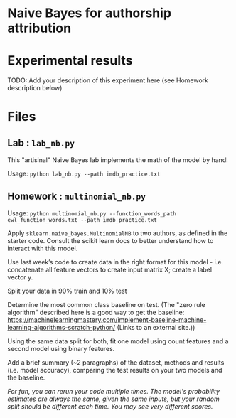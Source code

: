 # Naive Bayes for authorship attribution

# Experimental results
TODO: Add your description of this experiment here (see Homework description below)

# Files

## Lab : `lab_nb.py`

This "artisinal" Naive Bayes lab implements the math of the model by hand!

Usage: `python lab_nb.py --path imdb_practice.txt`

## Homework : `multinomial_nb.py`

Usage: `python multinomial_nb.py --function_words_path ewl_function_words.txt --path imdb_practice.txt`

Apply `sklearn.naive_bayes.MultinomialNB` to two authors, as defined in the starter code. Consult the scikit learn docs to better understand how to interact with this model.

Use last week’s code to create data in the right format for this model - i.e. concatenate all feature vectors to create input matrix X; create a label vector y.

Split your data in 90% train and 10% test

Determine the most common class baseline on test. (The "zero rule algorithm" described here is a good way to get the baseline: https://machinelearningmastery.com/implement-baseline-machine-learning-algorithms-scratch-python/ (Links to an external site.))

Using the same data split for both, fit one model using count features and a second model using binary features.

Add a brief summary (~2 paragraphs) of the dataset, methods and results (i.e. model accuracy), comparing the test results on your two models and the baseline.

_For fun, you can rerun your code multiple times. The model's probability estimates are always the same, given the same inputs, but your random split should be different each time. You may see very different scores._
